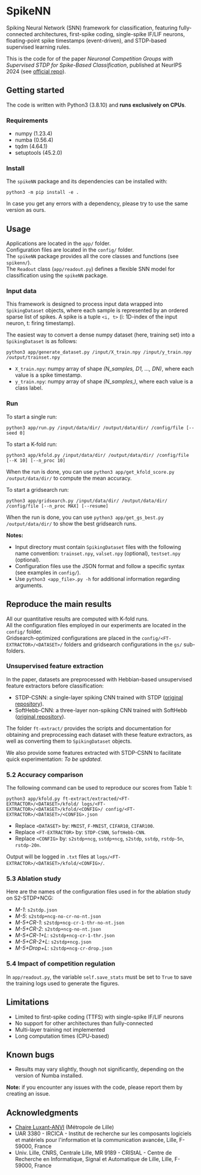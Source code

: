 # SpikeNN

Spiking Neural Network (SNN) framework for classification, featuring fully-connected architectures, first-spike coding, single-spike IF/LIF neurons, floating-point spike timestamps (event-driven), and STDP-based supervised learning rules.

This is the code for of the paper *Neuronal Competition Groups with Supervised STDP for Spike-Based Classification*, published at NeurIPS 2024 (see [official repo](https://gitlab.univ-lille.fr/fox/snn-ncg)).


## Getting started

The code is written with Python3 (3.8.10) and **runs exclusively on CPUs**.

### Requirements

- numpy (1.23.4)
- numba (0.56.4)
- tqdm (4.64.1)
- setuptools (45.2.0)

### Install
  
The `spikeNN` package and its dependencies can be installed with:
```
python3 -m pip install -e .
```

In case you get any errors with a dependency, please try to use the same version as ours.


## Usage

Applications are located in the `app/` folder.   
Configuration files are located in the `config/` folder.  
The `spikeNN` package provides all the core classes and functions (see `spikenn/`).  
The `Readout` class (`app/readout.py`) defines a flexible SNN model for classification using the `spikeNN` package.  

### Input data

This framework is designed to process input data wrapped into `SpikingDataset` objects, where each sample is represented by an ordered sparse list of spikes.
A spike is a tuple `<i, t>` (i: 1D-index of the input neuron, t: firing timestamp). 

The easiest way to convert a dense numpy dataset (here, training set) into a `SpikingDataset` is as follows:
```
python3 app/generate_dataset.py /input/X_train.npy /input/y_train.npy /output/trainset.npy 
```
- `X_train.npy`: numpy array of shape *(N_samples, D1, ..., DN)*, where each value is a spike timestamp.
- `y_train.npy`: numpy array of shape *(N_samples,)*, where each value is a class label.


### Run 

To start a single run:
```
python3 app/run.py /input/data/dir/ /output/data/dir/ /config/file [--seed 0]
```

To start a K-fold run:
```
python3 app/kfold.py /input/data/dir/ /output/data/dir/ /config/file [--K 10] [--n_proc 10]
```
When the run is done, you can use `python3 app/get_kfold_score.py /output/data/dir/` to compute the mean accuracy.

To start a gridsearch run:
```
python3 app/gridsearch.py /input/data/dir/ /output/data/dir/ /config/file [--n_proc MAX] [--resume]
```
When the run is done, you can use `python3 app/get_gs_best.py /output/data/dir/` to show the best gridsearch runs.

**Notes:**
- Input directory must contain `SpikingDataset` files with the following name convention: `trainset.npy`, `valset.npy` (optional), `testset.npy` (optional).
- Configuration files use the JSON format and follow a specific syntax (see examples in `config/`).
- Use `python3 <app_file>.py -h` for additional information regarding arguments.


## Reproduce the main results

All our quantitative results are computed with K-fold runs.  
All the configuration files employed in our experiments are located in the `config/` folder.  
Gridsearch-optimized configurations are placed in the `config/<FT-EXTRACTOR>/<DATASET>/` folders and gridsearch configurations in the `gs/` sub-folders.  

### Unsupervised feature extraction

In the paper, datasets are preprocessed with Hebbian-based unsupervised feature extractors before classification:
- STDP-CSNN: a single-layer spiking CNN trained with STDP ([original repository](https://gitlab.univ-lille.fr/bioinsp/falez-csnn-simulator)).
- SoftHebb-CNN: a three-layer non-spiking CNN trained with SoftHebb ([original repository](https://github.com/NeuromorphicComputing/SoftHebb)).

The folder `ft-extract/` provides the scripts and documentation for obtaining and preprocessing each dataset with these feature extractors, as well as converting them to `SpikingDataset` objects.

We also provide some features extracted with STDP-CSNN to facilitate quick experimentation: *To be updated*.

### 5.2 Accuracy comparison

The following command can be used to reproduce our scores from Table 1:  
```
python3 app/kfold.py ft-extract/extracted/<FT-EXTRACTOR>/<DATASET>/kfold/ logs/<FT-EXTRACTOR>/<DATASET>/kfold/<CONFIG>/ config/<FT-EXTRACTOR>/<DATASET>/<CONFIG>.json
```
- Replace `<DATASET>` by: `MNIST`, `F-MNIST`, `CIFAR10`, `CIFAR100`.  
- Replace `<FT-EXTRACTOR>` by: `STDP-CSNN`, `SoftHebb-CNN`.  
- Replace `<CONFIG>` by: `s2stdp+ncg`, `sstdp+ncg`, `s2stdp`, `sstdp`, `rstdp-5n`, `rstdp-20n`.

Output will be logged in `.txt` files at `logs/<FT-EXTRACTOR>/<DATASET>/kfold/<CONFIG>/`.

### 5.3 Ablation study

Here are the names of the configuration files used in for the ablation study on S2-STDP+NCG:
- *M-1*: `s2stdp.json`
- *M-5*: `s2stdp+ncg-no-cr-no-nt.json`
- *M-5+CR-1*: `s2stdp+ncg-cr-1-thr-no-nt.json`
- *M-5+CR-2*: `s2stdp+ncg-no-nt.json`
- *M-5+CR-1+L*: `s2stdp+ncg-cr-1-thr.json`
- *M-5+CR-2+L*: `s2stdp+ncg.json`
- *M-5+Drop+L*: `s2stdp+ncg-cr-drop.json`

### 5.4 Impact of competition regulation

In `app/readout.py`, the variable `self.save_stats` must be set to `True` to save the training logs used to generate the figures.


## Limitations

- Limited to first-spike coding (TTFS) with single-spike IF/LIF neurons
- No support for other architectures than fully-connected
- Multi-layer training not implemented
- Long computation times (CPU-based)


## Known bugs

- Results may vary slightly, though not significantly, depending on the version of Numba installed.

**Note:** if you encounter any issues with the code, please report them by creating an issue.


## Acknowledgments

- [Chaire Luxant-ANVI](https://chaire-luxant-anvi.univ-lille.fr/) (Métropole de Lille)
- UAR 3380 - IRCICA - Institut de recherche sur les composants logiciels et matériels pour l'information et la communication avancée, Lille, F-59000, France
- Univ. Lille, CNRS, Centrale Lille, MR 9189 - CRIStAL - Centre de Recherche en Informatique, Signal et Automatique de Lille, Lille, F-59000, France